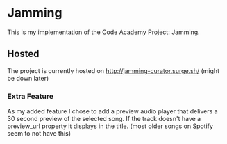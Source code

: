 # Jamming
This is my implementation of the Code Academy Project: Jamming.

## Hosted
The project is currently hosted on http://jamming-curator.surge.sh/
(might be down later)

### Extra Feature
As my added feature I chose to add a preview audio player that delivers a 30 second preview of the selected song. If the track doesn't have a preview_url property it displays in the title. (most older songs on Spotify seem to not have this)